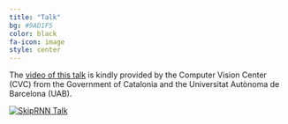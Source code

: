 ```yaml
---
title: "Talk"
bg: #9AD1F5
color: black
fa-icon: image
style: center
---
```


The [video of this talk](http://www.cvc.uab.es/?page_id=113) is kindly provided by the Computer Vision Center (CVC) from the Government of Catalonia and the Universitat Autònoma de Barcelona (UAB).

[![SkipRNN Talk](https://github.com/imatge-upc/skiprnn-2017-telecombcn/raw/gh-pages/img/talk.png "SkipRNN Talk")](http://www.cvc.uab.es/?page_id=113)
